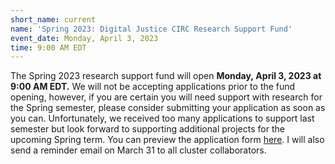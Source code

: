 ```yaml
---
short_name: current
name: 'Spring 2023: Digital Justice CIRC Research Support Fund'
event_date: Monday, April 3, 2023
time: 9:00 AM EDT
---
```

The Spring 2023 research support fund will open **Monday, April 3, 2023 at 9:00 AM EDT.** We will not be accepting applications prior to the fund opening, however, if you are certain you will need support with research for the Spring semester, please consider submitting your application as soon as you can. Unfortunately, we received too many applications to support last semester but look forward to supporting additional projects for the upcoming Spring term. You can preview the application form [here](https://forms.gle/AcQ7AwwN6owWoSYd6). I will also send a reminder email on March 31 to all cluster collaborators.